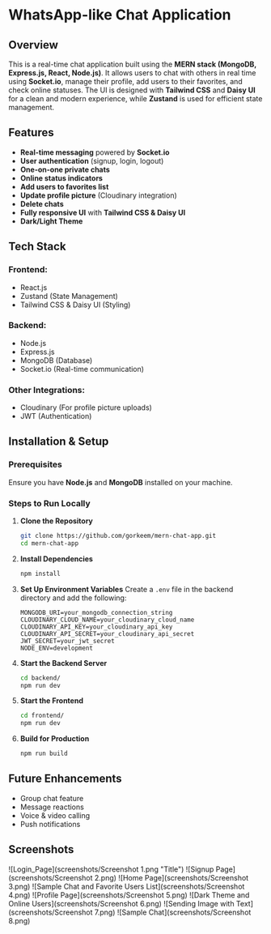 # WhatsApp-like Chat Application

## Overview

This is a real-time chat application built using the **MERN stack (MongoDB, Express.js, React, Node.js)**. It allows users to chat with others in real time using **Socket.io**, manage their profile, add users to their favorites, and check online statuses. The UI is designed with **Tailwind CSS** and **Daisy UI** for a clean and modern experience, while **Zustand** is used for efficient state management.

## Features

-   **Real-time messaging** powered by **Socket.io**
-   **User authentication** (signup, login, logout)
-   **One-on-one private chats**
-   **Online status indicators**
-   **Add users to favorites list**
-   **Update profile picture** (Cloudinary integration)
-   **Delete chats**
-   **Fully responsive UI** with **Tailwind CSS & Daisy UI**
-   **Dark/Light Theme**

## Tech Stack

### Frontend:

-   React.js
-   Zustand (State Management)
-   Tailwind CSS & Daisy UI (Styling)

### Backend:

-   Node.js
-   Express.js
-   MongoDB (Database)
-   Socket.io (Real-time communication)

### Other Integrations:

-   Cloudinary (For profile picture uploads)
-   JWT (Authentication)

## Installation & Setup

### Prerequisites

Ensure you have **Node.js** and **MongoDB** installed on your machine.

### Steps to Run Locally

1. **Clone the Repository**
    ```sh
    git clone https://github.com/gorkeem/mern-chat-app.git
    cd mern-chat-app
    ```
2. **Install Dependencies**
    ```sh
    npm install
    ```
3. **Set Up Environment Variables**
   Create a `.env` file in the backend directory and add the following:
    ```env
    MONGODB_URI=your_mongodb_connection_string
    CLOUDINARY_CLOUD_NAME=your_cloudinary_cloud_name
    CLOUDINARY_API_KEY=your_cloudinary_api_key
    CLOUDINARY_API_SECRET=your_cloudinary_api_secret
    JWT_SECRET=your_jwt_secret
    NODE_ENV=development
    ```
4. **Start the Backend Server**
    ```sh
    cd backend/
    npm run dev
    ```
5. **Start the Frontend**
    ```sh
    cd frontend/
    npm run dev
    ```
6. **Build for Production**
    ```sh
    npm run build
    ```

## Future Enhancements

-   Group chat feature
-   Message reactions
-   Voice & video calling
-   Push notifications

## Screenshots

![Login_Page](screenshots/Screenshot 1.png "Title")
![Signup Page](screenshots/Screenshot 2.png)
![Home Page](screenshots/Screenshot 3.png)
![Sample Chat and Favorite Users List](screenshots/Screenshot 4.png)
![Profile Page](screenshots/Screenshot 5.png)
![Dark Theme and Online Users](screenshots/Screenshot 6.png)
![Sending Image with Text](screenshots/Screenshot 7.png)
![Sample Chat](screenshots/Screenshot 8.png)
